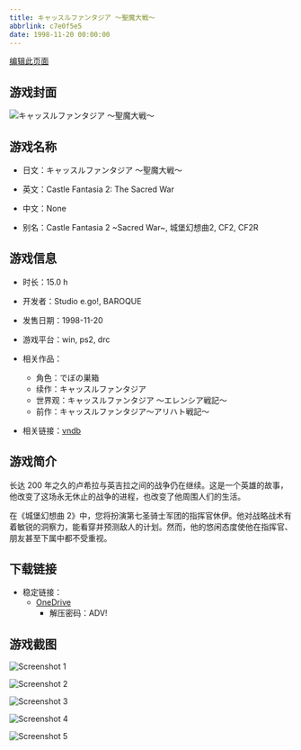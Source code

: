 ```yaml
---
title: キャッスルファンタジア ～聖魔大戦～
abbrlink: c7e0f5e5
date: 1998-11-20 00:00:00
---
```

[编辑此页面](https://github.com/ACG-3/ADV3-source/blob/main/source/_posts/games/%E3%81%A7%E3%81%BC%E3%81%AE%E5%B7%A3%E7%AE%B1.md)

## 游戏封面

![キャッスルファンタジア ～聖魔大戦～](https://pan.timero.xyz/onedrive/img_lib_001/%E3%81%A7%E3%81%BC%E3%81%AE%E5%B7%A3%E7%AE%B1_cover.avif)


## 游戏名称

- 日文：キャッスルファンタジア ～聖魔大戦～
- 英文：Castle Fantasia 2: The Sacred War
- 中文：None

- 别名：Castle Fantasia 2 ~Sacred War~, 城堡幻想曲2, CF2, CF2R


## 游戏信息

- 时长：15.0 h
- 开发者：Studio e.go!, BAROQUE
- 发售日期：1998-11-20
- 游戏平台：win, ps2, drc
- 相关作品：
   - 角色：でぼの巣箱
   - 续作：キャッスルファンタジア
   - 世界观：キャッスルファンタジア ～エレンシア戦記～
   - 前作：キャッスルファンタジア〜アリハト戦記〜

- 相关链接：[vndb](https://vndb.org/v106)


## 游戏简介

长达 200 年之久的卢希拉与英吉拉之间的战争仍在继续。这是一个英雄的故事，他改变了这场永无休止的战争的进程，也改变了他周围人们的生活。

在《城堡幻想曲 2》中，您将扮演第七圣骑士军团的指挥官休伊。他对战略战术有着敏锐的洞察力，能看穿并预测敌人的计划。然而，他的悠闲态度使他在指挥官、朋友甚至下属中都不受重视。


## 下载链接

- 稳定链接：
    - [OneDrive](https://pan.timero.xyz/onedrive/adv_lib_001/%E3%81%A7%E3%81%BC%E3%81%AE%E5%B7%A3%E7%AE%B1)
        - 解压密码：ADV!



## 游戏截图


![Screenshot 1](https://pan.timero.xyz/onedrive/img_lib_001/%E3%81%A7%E3%81%BC%E3%81%AE%E5%B7%A3%E7%AE%B1_Screenshot_1.avif)

![Screenshot 2](https://pan.timero.xyz/onedrive/img_lib_001/%E3%81%A7%E3%81%BC%E3%81%AE%E5%B7%A3%E7%AE%B1_Screenshot_2.avif)

![Screenshot 3](https://pan.timero.xyz/onedrive/img_lib_001/%E3%81%A7%E3%81%BC%E3%81%AE%E5%B7%A3%E7%AE%B1_Screenshot_3.avif)

![Screenshot 4](https://pan.timero.xyz/onedrive/img_lib_001/%E3%81%A7%E3%81%BC%E3%81%AE%E5%B7%A3%E7%AE%B1_Screenshot_4.avif)

![Screenshot 5](https://pan.timero.xyz/onedrive/img_lib_001/%E3%81%A7%E3%81%BC%E3%81%AE%E5%B7%A3%E7%AE%B1_Screenshot_5.avif)

